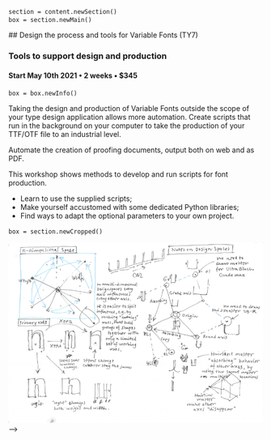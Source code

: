<!-- TY7 -->

~~~
section = content.newSection()
box = section.newMain()
~~~
<a name="TY7"/>
## Design the process and tools for Variable Fonts <span class="wcode">(TY7)</span>

### Tools to support design and production

#### Start May 10<span class="sup">th</span> 2021 • 2 weeks • $345

~~~
box = box.newInfo()
~~~

Taking the design and production of Variable Fonts outside the scope of your type design application allows more automation. Create scripts that run in the background on your computer to take the production of your TTF/OTF file to an industrial level.

Automate the creation of proofing documents, output both on web and as PDF.

This workshop shows methods to develop and run scripts for font production.

* Learn to use the supplied scripts;
* Make yourself accustomed with some dedicated Python libraries;
* Find ways to adapt the optional parameters to your own project.

~~~
box = section.newCropped()
~~~

![cover y=top](images/NotesOnDesignSpaces.png)
-->


